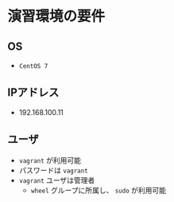 # 演習環境の要件
## OS
- `CentOS 7` 

## IPアドレス
- 192.168.100.11

## ユーザ
- `vagrant` が利用可能
- パスワードは `vagrant`
- `vagrant` ユーザは管理者
  - `wheel` グループに所属し、 `sudo` が利用可能
